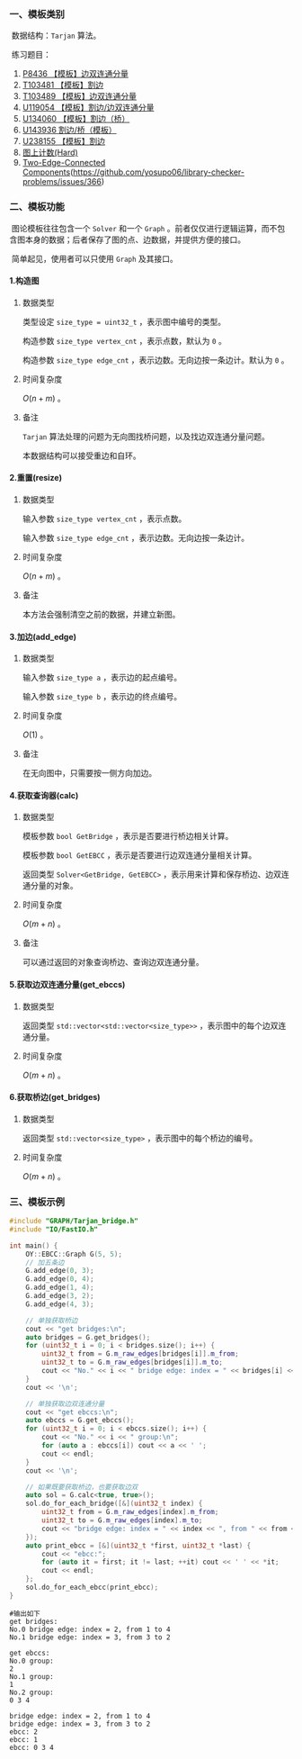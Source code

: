 ### 一、模板类别

​	数据结构：`Tarjan` 算法。

​	练习题目：

1. [P8436 【模板】边双连通分量](https://www.luogu.com.cn/problem/P8436)
2. [T103481 【模板】割边](https://www.luogu.com.cn/problem/T103481)
3. [T103489 【模板】边双连通分量](https://www.luogu.com.cn/problem/T103489)
4. [U119054 【模板】割边/边双连通分量](https://www.luogu.com.cn/problem/U119054)
5. [U134060 【模板】割边（桥）](https://www.luogu.com.cn/problem/U134060)
6. [U143936 割边/桥（模板）](https://www.luogu.com.cn/problem/U143936)
7. [U238155 【模板】割边](https://www.luogu.com.cn/problem/U238155)
8. [图上计数(Hard)](https://ac.nowcoder.com/acm/problem/276004)
9. [Two-Edge-Connected Components](https://judge.yosupo.jp/problem/two_edge_connected_components)(https://github.com/yosupo06/library-checker-problems/issues/366)

### 二、模板功能

​	图论模板往往包含一个 `Solver` 和一个 `Graph` 。前者仅仅进行逻辑运算，而不包含图本身的数据；后者保存了图的点、边数据，并提供方便的接口。

​	简单起见，使用者可以只使用 `Graph` 及其接口。

#### 1.构造图

1. 数据类型

   类型设定 `size_type = uint32_t` ，表示图中编号的类型。

   构造参数 `size_type vertex_cnt` ，表示点数，默认为 `0` 。

   构造参数 `size_type edge_cnt` ，表示边数。无向边按一条边计。默认为 `0` 。

2. 时间复杂度

   $O(n+m)$ 。

3. 备注

   `Tarjan` 算法处理的问题为无向图找桥问题，以及找边双连通分量问题。

   本数据结构可以接受重边和自环。


#### 2.重置(resize)

1. 数据类型

   输入参数 `size_type vertex_cnt` ，表示点数。

   输入参数 `size_type edge_cnt` ，表示边数。无向边按一条边计。

2. 时间复杂度

   $O(n+m)$ 。

3. 备注

   本方法会强制清空之前的数据，并建立新图。

#### 3.加边(add_edge)

1. 数据类型

   输入参数 `size_type a`​ ，表示边的起点编号。

   输入参数 `size_type b` ，表示边的终点编号。

2. 时间复杂度

   $O(1)$ 。

3. 备注

   在无向图中，只需要按一侧方向加边。

#### 4.获取查询器(calc)

1. 数据类型

   模板参数 `bool GetBridge` ，表示是否要进行桥边相关计算。

   模板参数 `bool GetEBCC` ，表示是否要进行边双连通分量相关计算。

   返回类型 `Solver<GetBridge, GetEBCC>` ，表示用来计算和保存桥边、边双连通分量的对象。

2. 时间复杂度

   $O(m+n)$ 。

3. 备注

   可以通过返回的对象查询桥边、查询边双连通分量。

#### 5.获取边双连通分量(get_ebccs)

1. 数据类型

   返回类型 `std::vector<std::vector<size_type>>` ，表示图中的每个边双连通分量。

2. 时间复杂度

   $O(m+n)$ 。

#### 6.获取桥边(get_bridges)

1. 数据类型

   返回类型 `std::vector<size_type>` ，表示图中的每个桥边的编号。

2. 时间复杂度

   $O(m+n)$ 。

### 三、模板示例

```c++
#include "GRAPH/Tarjan_bridge.h"
#include "IO/FastIO.h"

int main() {
    OY::EBCC::Graph G(5, 5);
    // 加五条边
    G.add_edge(0, 3);
    G.add_edge(0, 4);
    G.add_edge(1, 4);
    G.add_edge(3, 2);
    G.add_edge(4, 3);

    // 单独获取桥边
    cout << "get bridges:\n";
    auto bridges = G.get_bridges();
    for (uint32_t i = 0; i < bridges.size(); i++) {
        uint32_t from = G.m_raw_edges[bridges[i]].m_from;
        uint32_t to = G.m_raw_edges[bridges[i]].m_to;
        cout << "No." << i << " bridge edge: index = " << bridges[i] << ", from " << from << " to " << to << '\n';
    }
    cout << '\n';

    // 单独获取边双连通分量
    cout << "get ebccs:\n";
    auto ebccs = G.get_ebccs();
    for (uint32_t i = 0; i < ebccs.size(); i++) {
        cout << "No." << i << " group:\n";
        for (auto a : ebccs[i]) cout << a << ' ';
        cout << endl;
    }
    cout << '\n';

    // 如果既要获取桥边，也要获取边双
    auto sol = G.calc<true, true>();
    sol.do_for_each_bridge([&](uint32_t index) {
        uint32_t from = G.m_raw_edges[index].m_from;
        uint32_t to = G.m_raw_edges[index].m_to;
        cout << "bridge edge: index = " << index << ", from " << from << " to " << to << '\n';
    });
    auto print_ebcc = [&](uint32_t *first, uint32_t *last) {
        cout << "ebcc:";
        for (auto it = first; it != last; ++it) cout << ' ' << *it;
        cout << endl;
    };
    sol.do_for_each_ebcc(print_ebcc);
}
```

```
#输出如下
get bridges:
No.0 bridge edge: index = 2, from 1 to 4
No.1 bridge edge: index = 3, from 3 to 2

get ebccs:
No.0 group:
2 
No.1 group:
1 
No.2 group:
0 3 4 

bridge edge: index = 2, from 1 to 4
bridge edge: index = 3, from 3 to 2
ebcc: 2
ebcc: 1
ebcc: 0 3 4

```

